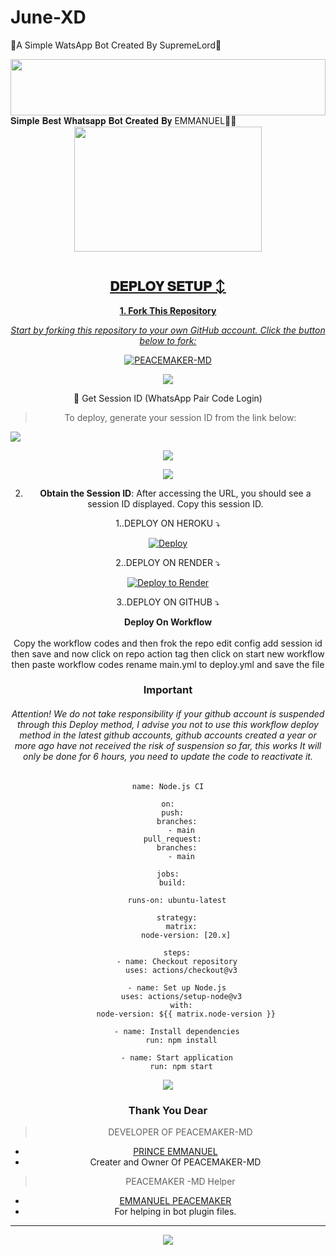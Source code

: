 # June-XD 
💫A Simple WatsApp Bot Created By SupremeLord💫


<img src="https://i.imgur.com/dBaSKWF.gif" height="90" width="100%">
𝐒𝐢𝐦𝐩𝐥𝐞 𝐁𝐞𝐬𝐭 𝐖𝐡𝐚𝐭𝐬𝐚𝐩𝐩 𝐁𝐨𝐭 𝐂𝐫𝐞𝐚𝐭𝐞𝐝 𝐁𝐲 EMMANUEL🌝💚
<div class = "repo" align = "center">
 
<a href = "#">
<img src = "https://files.catbox.moe/bqs70b.jpg"  width="300" height="200">
</img>
 <p align="center">
  <a href="#"><img src="http://readme-typing-svg.herokuapp.com?color=ff00ab&center=true&vCenter=true&multiline=false&linesPEACEMAKER-MD+MD+WHATSAPP+BOT+MD" alt="">
   
## 𝐃𝐄𝐏𝐋𝐎𝐘 𝐒𝐄𝐓𝐔𝐏 ↕️

**1. Fork This Repository**

*_Start by forking this repository to your own GitHub account. Click the button below to fork:_*

  <a href="https://github.com/Peacemaker-cyber/PEACEMAKER-MD/fork"><img title="PEACEMAKER-MD" src="https://img.shields.io/badge/FORK-PEACEMAKER-MD?color=darkblue&style=for-the-badge&logo=stackshare"></a>

<a><img src='https://i.imgur.com/LyHic3i.gif'/>

🔑 Get Session ID (WhatsApp Pair Code Login)

> To deploy, generate your session ID from the link below:
<p align="left">
  <a href="HTTPS://peacemaker-session-id-generator-1.onrender.com/?">
    <img src="https://img.shields.io/badge/%F0%9F%9A%80%20GET%20PAIR%20CODE%20WEB-ffcc00?style=for-the-badge"/>
  </a>
</p>
<a><img src='https://i.imgur.com/LyHic3i.gif'/>


<a><img src='https://i.imgur.com/LyHic3i.gif'/>

2. **Obtain the Session ID**: After accessing the URL, you should see a session ID displayed. Copy this session ID.


   
  1..DEPLOY ON HEROKU ⤵️
  
[![Deploy](https://www.herokucdn.com/deploy/button.svg)](https://dashboard.heroku.com/new?template=https%3A%2F%2Fgithub.com%Peacemaker-cyber%PEACEMAKER-MD) 
   
   
  2..DEPLOY ON RENDER ⤵️

[![Deploy to Render](https://render.com/images/deploy-to-render-button.svg)](https://render.com/deploy?repo=https://github.com/Peacemaker-cyber/PEACEMAKER-MD.git)


   3..DEPLOY ON GITHUB ⤵️


</details>

<b><strong><summary align="center" style="color: Yello;">Deploy On Workflow</summary></strong></b>
<p style="text-align: center; font-size: 1.2em;">
 
<h8>Copy the workflow codes and then frok the repo edit config add session id then save and now click on repo action tag then click on start new workflow then paste workflow codes rename main.yml to deploy.yml and save the file</h8>
<h3 align-"center"> Important</h3>
<h6 align-"center">Attention! We do not take responsibility if your github account is suspended through this Deploy method, I advise you not to use this workflow deploy method in the latest github accounts, github accounts created a year or more ago have not received the risk of suspension so far, this works It will only be done for 6 hours, you need to update the code to reactivate it.</h6>

```
name: Node.js CI

on:
  push:
    branches:
      - main
  pull_request:
    branches:
      - main

jobs:
  build:

    runs-on: ubuntu-latest

    strategy:
      matrix:
        node-version: [20.x]

    steps:
    - name: Checkout repository
      uses: actions/checkout@v3

    - name: Set up Node.js
      uses: actions/setup-node@v3
      with:
        node-version: ${{ matrix.node-version }}

    - name: Install dependencies
      run: npm install

    - name: Start application
      run: npm start
```
<a><img src='https://i.imgur.com/LyHic3i.gif'/>

### Thank You Dear

> DEVELOPER OF PEACEMAKER-MD 
- [PRINCE EMMANUEL ](https://github.com/Peacemaker-cyber)
- Creater and Owner Of PEACEMAKER-MD

> PEACEMAKER -MD Helper
- [EMMANUEL PEACEMAKER](https://github.com/Peacemaker-cyber)
- For helping in bot plugin files.
---
<a><img src='https://i.imgur.com/LyHic3i.gif'/>
